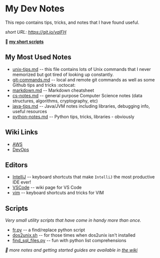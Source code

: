 My Dev Notes
=================

This repo contains tips, tricks, and notes that I have found useful.

_short URL: <https://git.io/valFH>_

__:dash: [my short scripts](https://gist.github.com/dnorton)__


## My Most Used Notes
+ [unix-tips.md](unix-tips.md) -- this file contains lots of Unix commands that I never memorized but got tired of looking up constantly.
+ [git-commands.md](git-commands.md) -- local and remote git commands as well as some Github tips and tricks :octocat:
+ [markdown.md](markdown.md) -- Markdown cheatsheet
+ [cs-notes.md](cs-notes.md) -- general purpose Computer Science notes (data structures, algorithms, cryptography, etc)
+ [java-tips.md](java-tips.md) -- Java/JVM notes including libraries, debugging info, useful resources
+ [python-notes.md](python-notes.md) -- Python tips, tricks, libraries - obviously

## Wiki Links

+ [AWS](https://github.com/dnorton/dev-notes/wiki/AWS)
+ [DevOps](https://github.com/dnorton/dev-notes/wiki/DevOps)

## Editors
+ [IntelliJ](editors/intellij.md) -- keyboard shortcuts that make `IntelliJ` the most productive IDE ever!
+ [VSCode](https://github.com/dnorton/dev-notes/wiki/VSCode) -- wiki page for VS Code
+ [vim](editors/vim-tips.md) -- keyboard shortcuts and tricks for VIM

## Scripts
_Very small utility scripts that have come in handy more than once._
+ [fr.py](scripts/fr.py) -- a find/replace python script
+ [dos2unix.sh](https://gist.github.com/dnorton/bdac1f49ce1e6da8f41f) -- for those times when dos2unix isn't installed
+ [find_sql_files.py](https://gist.github.com/dnorton/fb0fa9f80b6c9d71639a) -- fun with python list comprehensions


_:notebook_with_decorative_cover: more notes and getting started guides are available in [the wiki](https://github.com/dnorton/dev-notes/wiki)_
